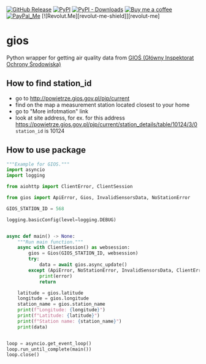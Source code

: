 [![GitHub Release][releases-shield]][releases]
[![PyPI][pypi-releases-shield]][pypi-releases]
[![PyPI - Downloads][pypi-downloads]][pypi-statistics]
[![Buy me a coffee][buy-me-a-coffee-shield]][buy-me-a-coffee]
[![PayPal_Me][paypal-me-shield]][paypal-me]
[![Revolut.Me][revolut-me-shield]][revolut-me]

# gios
Python wrapper for getting air quality data from [GIOŚ (Główny Inspektorat Ochrony Środowiska)](http://www.gios.gov.pl/pl/stan-srodowiska/monitoring-jakosci-powietrza)

## How to find station_id
- go to http://powietrze.gios.gov.pl/pjp/current
- find on the map a measurement station located closest to your home
- go to "More infotmation" link
- look at site address, for ex. for this address https://powietrze.gios.gov.pl/pjp/current/station_details/table/10124/3/0 `station_id` is 10124

## How to use package
```python
"""Example for GIOS."""
import asyncio
import logging

from aiohttp import ClientError, ClientSession

from gios import ApiError, Gios, InvalidSensorsData, NoStationError

GIOS_STATION_ID = 568

logging.basicConfig(level=logging.DEBUG)


async def main() -> None:
    """Run main function."""
    async with ClientSession() as websession:
        gios = Gios(GIOS_STATION_ID, websession)
        try:
            data = await gios.async_update()
        except (ApiError, NoStationError, InvalidSensorsData, ClientError) as error:
            print(error)
            return

    latitude = gios.latitude
    longitude = gios.longitude
    station_name = gios.station_name
    print(f"Longitude: {longitude}")
    print(f"Latitude: {latitude}")
    print(f"Station name: {station_name}")
    print(data)


loop = asyncio.get_event_loop()
loop.run_until_complete(main())
loop.close()
```
[releases]: https://github.com/bieniu/gios/releases
[releases-shield]: https://img.shields.io/github/release/bieniu/gios.svg?style=popout
[pypi-releases]: https://pypi.org/project/gios/
[pypi-statistics]: https://pepy.tech/project/gios
[pypi-releases-shield]: https://img.shields.io/pypi/v/gios
[pypi-downloads]: https://pepy.tech/badge/gios/month
[buy-me-a-coffee-shield]: https://img.shields.io/static/v1.svg?label=%20&message=Buy%20me%20a%20coffee&color=6f4e37&logo=buy%20me%20a%20coffee&logoColor=white
[buy-me-a-coffee]: https://www.buymeacoffee.com/QnLdxeaqO
[paypal-me-shield]: https://img.shields.io/static/v1.svg?label=%20&message=PayPal.Me&logo=paypal
[paypal-me]: https://www.paypal.me/bieniu79
[revolut_me_shield]: https://img.shields.io/static/v1.svg?label=%20&message=Revolut&logo=revolut
